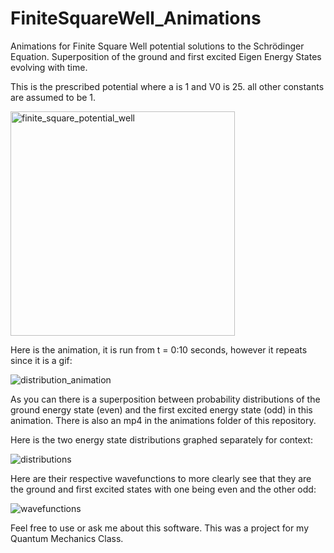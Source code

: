 # FiniteSquareWell_Animations
Animations for Finite Square Well potential solutions to the Schrödinger Equation. Superposition of the ground and first excited Eigen Energy States evolving with time.

This is the prescribed potential where a is 1 and V0 is 25. all other constants are assumed to be 1.

<img width="359" alt="finite_square_potential_well" src="https://user-images.githubusercontent.com/95187192/225965579-aad8f56f-73ab-400e-8610-af67079e652c.png">


Here is the animation, it is run from t = 0:10 seconds, however it repeats since it is a gif:

![distribution_animation](https://user-images.githubusercontent.com/95187192/226001387-d04a1120-bb2e-4e7e-997e-fa3d865f1d60.gif)


As you can there is a superposition between probability distributions of the ground energy state (even) and the first excited energy state (odd) in this animation. There is also an mp4 in the animations folder of this repository.



Here is the two energy state distributions graphed separately for context:

![distributions](https://user-images.githubusercontent.com/95187192/226001888-61d90e27-6782-48cc-afd4-5c2d875c5c6c.png)


Here are their respective wavefunctions to more clearly see that they are the ground and first excited states with one being even and the other odd:

![wavefunctions](https://user-images.githubusercontent.com/95187192/226002711-39b89ef5-c931-406b-abca-b5407d8598ef.png)

Feel free to use or ask me about this software. This was a project for my Quantum Mechanics Class.

